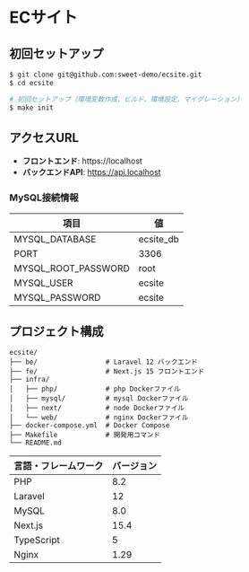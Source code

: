 
# ECサイト

## 初回セットアップ
```bash
$ git clone git@github.com:sweet-demo/ecsite.git
$ cd ecsite

# 初回セットアップ（環境変数作成、ビルド、環境設定、マイグレーション）
$ make init
```

## アクセスURL

- **フロントエンド**: https://localhost
- **バックエンドAPI**: https://api.localhost

### MySQL接続情報
| 項目            | 値        |
|----------------|-----------|
| MYSQL_DATABASE | ecsite_db |
| PORT           | 3306      |
| MYSQL_ROOT_PASSWORD | root |
| MYSQL_USER | ecsite |
| MYSQL_PASSWORD | ecsite |

## プロジェクト構成

```
ecsite/
├── be/                 # Laravel 12 バックエンド
├── fe/                 # Next.js 15 フロントエンド
├── infra/
│   ├── php/            # php Dockerファイル
│   ├── mysql/          # mysql Dockerファイル
│   ├── next/           # node Dockerファイル
│   └── web/            # nginx Dockerファイル
├── docker-compose.yml  # Docker Compose
├── Makefile            # 開発用コマンド
└── README.md
```

| 言語・フレームワーク | バージョン |
|------------------|----------|
| PHP              | 8.2      |
| Laravel          | 12       |
| MySQL            | 8.0      |
| Next.js          | 15.4     |
| TypeScript       | 5        |
| Nginx            | 1.29     |
